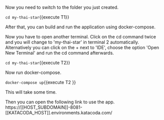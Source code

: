 Now you need to switch to the folder you just created.

`cd my-thai-star`{{execute T1}}

After that, you can build and run the application using docker-compose. 



Now you have to open another terminal. Click on the cd command twice and you will change to &#39;my-thai-star&#39; in terminal 2 automatically. Alternatively you can click on the + next to &#39;IDE&#39;, choose the option &#39;Open New Terminal&#39; and run the cd command afterwards. 


`cd my-thai-star`{{execute T2}}


Now run docker-compose.
 

`docker-compose up`{{execute T2 }}

This will take some time.


Then you can open the following link to use the app. 
https://[[HOST_SUBDOMAIN]]-8081-[[KATACODA_HOST]].environments.katacoda.com/
 
